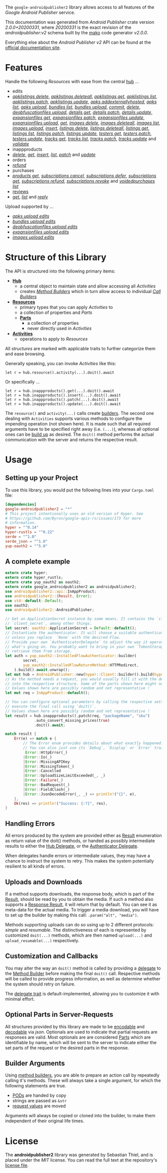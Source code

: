 <!---
DO NOT EDIT !
This file was generated automatically from 'src/mako/api/README.md.mako'
DO NOT EDIT !
-->
The `google-androidpublisher2` library allows access to all features of the *Google Android Publisher* service.

This documentation was generated from *Android Publisher* crate version *2.0.0+20200331*, where *20200331* is the exact revision of the *androidpublisher:v2* schema built by the [mako](http://www.makotemplates.org/) code generator *v2.0.0*.

Everything else about the *Android Publisher* *v2* API can be found at the
[official documentation site](https://developers.google.com/android-publisher).
# Features

Handle the following *Resources* with ease from the central [hub](https://docs.rs/google-androidpublisher2/2.0.0+20200331/google_androidpublisher2/AndroidPublisher) ... 

* edits
 * [*apklistings delete*](https://docs.rs/google-androidpublisher2/2.0.0+20200331/google_androidpublisher2/api::EditApklistingDeleteCall), [*apklistings deleteall*](https://docs.rs/google-androidpublisher2/2.0.0+20200331/google_androidpublisher2/api::EditApklistingDeleteallCall), [*apklistings get*](https://docs.rs/google-androidpublisher2/2.0.0+20200331/google_androidpublisher2/api::EditApklistingGetCall), [*apklistings list*](https://docs.rs/google-androidpublisher2/2.0.0+20200331/google_androidpublisher2/api::EditApklistingListCall), [*apklistings patch*](https://docs.rs/google-androidpublisher2/2.0.0+20200331/google_androidpublisher2/api::EditApklistingPatchCall), [*apklistings update*](https://docs.rs/google-androidpublisher2/2.0.0+20200331/google_androidpublisher2/api::EditApklistingUpdateCall), [*apks addexternallyhosted*](https://docs.rs/google-androidpublisher2/2.0.0+20200331/google_androidpublisher2/api::EditApkAddexternallyhostedCall), [*apks list*](https://docs.rs/google-androidpublisher2/2.0.0+20200331/google_androidpublisher2/api::EditApkListCall), [*apks upload*](https://docs.rs/google-androidpublisher2/2.0.0+20200331/google_androidpublisher2/api::EditApkUploadCall), [*bundles list*](https://docs.rs/google-androidpublisher2/2.0.0+20200331/google_androidpublisher2/api::EditBundleListCall), [*bundles upload*](https://docs.rs/google-androidpublisher2/2.0.0+20200331/google_androidpublisher2/api::EditBundleUploadCall), [*commit*](https://docs.rs/google-androidpublisher2/2.0.0+20200331/google_androidpublisher2/api::EditCommitCall), [*delete*](https://docs.rs/google-androidpublisher2/2.0.0+20200331/google_androidpublisher2/api::EditDeleteCall), [*deobfuscationfiles upload*](https://docs.rs/google-androidpublisher2/2.0.0+20200331/google_androidpublisher2/api::EditDeobfuscationfileUploadCall), [*details get*](https://docs.rs/google-androidpublisher2/2.0.0+20200331/google_androidpublisher2/api::EditDetailGetCall), [*details patch*](https://docs.rs/google-androidpublisher2/2.0.0+20200331/google_androidpublisher2/api::EditDetailPatchCall), [*details update*](https://docs.rs/google-androidpublisher2/2.0.0+20200331/google_androidpublisher2/api::EditDetailUpdateCall), [*expansionfiles get*](https://docs.rs/google-androidpublisher2/2.0.0+20200331/google_androidpublisher2/api::EditExpansionfileGetCall), [*expansionfiles patch*](https://docs.rs/google-androidpublisher2/2.0.0+20200331/google_androidpublisher2/api::EditExpansionfilePatchCall), [*expansionfiles update*](https://docs.rs/google-androidpublisher2/2.0.0+20200331/google_androidpublisher2/api::EditExpansionfileUpdateCall), [*expansionfiles upload*](https://docs.rs/google-androidpublisher2/2.0.0+20200331/google_androidpublisher2/api::EditExpansionfileUploadCall), [*get*](https://docs.rs/google-androidpublisher2/2.0.0+20200331/google_androidpublisher2/api::EditGetCall), [*images delete*](https://docs.rs/google-androidpublisher2/2.0.0+20200331/google_androidpublisher2/api::EditImageDeleteCall), [*images deleteall*](https://docs.rs/google-androidpublisher2/2.0.0+20200331/google_androidpublisher2/api::EditImageDeleteallCall), [*images list*](https://docs.rs/google-androidpublisher2/2.0.0+20200331/google_androidpublisher2/api::EditImageListCall), [*images upload*](https://docs.rs/google-androidpublisher2/2.0.0+20200331/google_androidpublisher2/api::EditImageUploadCall), [*insert*](https://docs.rs/google-androidpublisher2/2.0.0+20200331/google_androidpublisher2/api::EditInsertCall), [*listings delete*](https://docs.rs/google-androidpublisher2/2.0.0+20200331/google_androidpublisher2/api::EditListingDeleteCall), [*listings deleteall*](https://docs.rs/google-androidpublisher2/2.0.0+20200331/google_androidpublisher2/api::EditListingDeleteallCall), [*listings get*](https://docs.rs/google-androidpublisher2/2.0.0+20200331/google_androidpublisher2/api::EditListingGetCall), [*listings list*](https://docs.rs/google-androidpublisher2/2.0.0+20200331/google_androidpublisher2/api::EditListingListCall), [*listings patch*](https://docs.rs/google-androidpublisher2/2.0.0+20200331/google_androidpublisher2/api::EditListingPatchCall), [*listings update*](https://docs.rs/google-androidpublisher2/2.0.0+20200331/google_androidpublisher2/api::EditListingUpdateCall), [*testers get*](https://docs.rs/google-androidpublisher2/2.0.0+20200331/google_androidpublisher2/api::EditTesterGetCall), [*testers patch*](https://docs.rs/google-androidpublisher2/2.0.0+20200331/google_androidpublisher2/api::EditTesterPatchCall), [*testers update*](https://docs.rs/google-androidpublisher2/2.0.0+20200331/google_androidpublisher2/api::EditTesterUpdateCall), [*tracks get*](https://docs.rs/google-androidpublisher2/2.0.0+20200331/google_androidpublisher2/api::EditTrackGetCall), [*tracks list*](https://docs.rs/google-androidpublisher2/2.0.0+20200331/google_androidpublisher2/api::EditTrackListCall), [*tracks patch*](https://docs.rs/google-androidpublisher2/2.0.0+20200331/google_androidpublisher2/api::EditTrackPatchCall), [*tracks update*](https://docs.rs/google-androidpublisher2/2.0.0+20200331/google_androidpublisher2/api::EditTrackUpdateCall) and [*validate*](https://docs.rs/google-androidpublisher2/2.0.0+20200331/google_androidpublisher2/api::EditValidateCall)
* inappproducts
 * [*delete*](https://docs.rs/google-androidpublisher2/2.0.0+20200331/google_androidpublisher2/api::InappproductDeleteCall), [*get*](https://docs.rs/google-androidpublisher2/2.0.0+20200331/google_androidpublisher2/api::InappproductGetCall), [*insert*](https://docs.rs/google-androidpublisher2/2.0.0+20200331/google_androidpublisher2/api::InappproductInsertCall), [*list*](https://docs.rs/google-androidpublisher2/2.0.0+20200331/google_androidpublisher2/api::InappproductListCall), [*patch*](https://docs.rs/google-androidpublisher2/2.0.0+20200331/google_androidpublisher2/api::InappproductPatchCall) and [*update*](https://docs.rs/google-androidpublisher2/2.0.0+20200331/google_androidpublisher2/api::InappproductUpdateCall)
* orders
 * [*refund*](https://docs.rs/google-androidpublisher2/2.0.0+20200331/google_androidpublisher2/api::OrderRefundCall)
* purchases
 * [*products get*](https://docs.rs/google-androidpublisher2/2.0.0+20200331/google_androidpublisher2/api::PurchaseProductGetCall), [*subscriptions cancel*](https://docs.rs/google-androidpublisher2/2.0.0+20200331/google_androidpublisher2/api::PurchaseSubscriptionCancelCall), [*subscriptions defer*](https://docs.rs/google-androidpublisher2/2.0.0+20200331/google_androidpublisher2/api::PurchaseSubscriptionDeferCall), [*subscriptions get*](https://docs.rs/google-androidpublisher2/2.0.0+20200331/google_androidpublisher2/api::PurchaseSubscriptionGetCall), [*subscriptions refund*](https://docs.rs/google-androidpublisher2/2.0.0+20200331/google_androidpublisher2/api::PurchaseSubscriptionRefundCall), [*subscriptions revoke*](https://docs.rs/google-androidpublisher2/2.0.0+20200331/google_androidpublisher2/api::PurchaseSubscriptionRevokeCall) and [*voidedpurchases list*](https://docs.rs/google-androidpublisher2/2.0.0+20200331/google_androidpublisher2/api::PurchaseVoidedpurchaseListCall)
* [reviews](https://docs.rs/google-androidpublisher2/2.0.0+20200331/google_androidpublisher2/api::Review)
 * [*get*](https://docs.rs/google-androidpublisher2/2.0.0+20200331/google_androidpublisher2/api::ReviewGetCall), [*list*](https://docs.rs/google-androidpublisher2/2.0.0+20200331/google_androidpublisher2/api::ReviewListCall) and [*reply*](https://docs.rs/google-androidpublisher2/2.0.0+20200331/google_androidpublisher2/api::ReviewReplyCall)


Upload supported by ...

* [*apks upload edits*](https://docs.rs/google-androidpublisher2/2.0.0+20200331/google_androidpublisher2/api::EditApkUploadCall)
* [*bundles upload edits*](https://docs.rs/google-androidpublisher2/2.0.0+20200331/google_androidpublisher2/api::EditBundleUploadCall)
* [*deobfuscationfiles upload edits*](https://docs.rs/google-androidpublisher2/2.0.0+20200331/google_androidpublisher2/api::EditDeobfuscationfileUploadCall)
* [*expansionfiles upload edits*](https://docs.rs/google-androidpublisher2/2.0.0+20200331/google_androidpublisher2/api::EditExpansionfileUploadCall)
* [*images upload edits*](https://docs.rs/google-androidpublisher2/2.0.0+20200331/google_androidpublisher2/api::EditImageUploadCall)



# Structure of this Library

The API is structured into the following primary items:

* **[Hub](https://docs.rs/google-androidpublisher2/2.0.0+20200331/google_androidpublisher2/AndroidPublisher)**
    * a central object to maintain state and allow accessing all *Activities*
    * creates [*Method Builders*](https://docs.rs/google-androidpublisher2/2.0.0+20200331/google_androidpublisher2/client::MethodsBuilder) which in turn
      allow access to individual [*Call Builders*](https://docs.rs/google-androidpublisher2/2.0.0+20200331/google_androidpublisher2/client::CallBuilder)
* **[Resources](https://docs.rs/google-androidpublisher2/2.0.0+20200331/google_androidpublisher2/client::Resource)**
    * primary types that you can apply *Activities* to
    * a collection of properties and *Parts*
    * **[Parts](https://docs.rs/google-androidpublisher2/2.0.0+20200331/google_androidpublisher2/client::Part)**
        * a collection of properties
        * never directly used in *Activities*
* **[Activities](https://docs.rs/google-androidpublisher2/2.0.0+20200331/google_androidpublisher2/client::CallBuilder)**
    * operations to apply to *Resources*

All *structures* are marked with applicable traits to further categorize them and ease browsing.

Generally speaking, you can invoke *Activities* like this:

```Rust,ignore
let r = hub.resource().activity(...).doit().await
```

Or specifically ...

```ignore
let r = hub.inappproducts().get(...).doit().await
let r = hub.inappproducts().insert(...).doit().await
let r = hub.inappproducts().patch(...).doit().await
let r = hub.inappproducts().update(...).doit().await
```

The `resource()` and `activity(...)` calls create [builders][builder-pattern]. The second one dealing with `Activities` 
supports various methods to configure the impending operation (not shown here). It is made such that all required arguments have to be 
specified right away (i.e. `(...)`), whereas all optional ones can be [build up][builder-pattern] as desired.
The `doit()` method performs the actual communication with the server and returns the respective result.

# Usage

## Setting up your Project

To use this library, you would put the following lines into your `Cargo.toml` file:

```toml
[dependencies]
google-androidpublisher2 = "*"
# This project intentionally uses an old version of Hyper. See
# https://github.com/Byron/google-apis-rs/issues/173 for more
# information.
hyper = "^0.14"
hyper-rustls = "^0.22"
serde = "^1.0"
serde_json = "^1.0"
yup-oauth2 = "^5.0"
```

## A complete example

```Rust
extern crate hyper;
extern crate hyper_rustls;
extern crate yup_oauth2 as oauth2;
extern crate google_androidpublisher2 as androidpublisher2;
use androidpublisher2::api::InAppProduct;
use androidpublisher2::{Result, Error};
use std::default::Default;
use oauth2;
use androidpublisher2::AndroidPublisher;

// Get an ApplicationSecret instance by some means. It contains the `client_id` and 
// `client_secret`, among other things.
let secret: oauth2::ApplicationSecret = Default::default();
// Instantiate the authenticator. It will choose a suitable authentication flow for you, 
// unless you replace  `None` with the desired Flow.
// Provide your own `AuthenticatorDelegate` to adjust the way it operates and get feedback about 
// what's going on. You probably want to bring in your own `TokenStorage` to persist tokens and
// retrieve them from storage.
let auth = yup_oauth2::InstalledFlowAuthenticator::builder(
        secret,
        yup_oauth2::InstalledFlowReturnMethod::HTTPRedirect,
    ).build().await.unwrap();
let mut hub = AndroidPublisher::new(hyper::Client::builder().build(hyper_rustls::HttpsConnector::with_native_roots()), auth);
// As the method needs a request, you would usually fill it with the desired information
// into the respective structure. Some of the parts shown here might not be applicable !
// Values shown here are possibly random and not representative !
let mut req = InAppProduct::default();

// You can configure optional parameters by calling the respective setters at will, and
// execute the final call using `doit()`.
// Values shown here are possibly random and not representative !
let result = hub.inappproducts().patch(req, "packageName", "sku")
             .auto_convert_missing_prices(true)
             .doit().await;

match result {
    Err(e) => match e {
        // The Error enum provides details about what exactly happened.
        // You can also just use its `Debug`, `Display` or `Error` traits
         Error::HttpError(_)
        |Error::Io(_)
        |Error::MissingAPIKey
        |Error::MissingToken(_)
        |Error::Cancelled
        |Error::UploadSizeLimitExceeded(_, _)
        |Error::Failure(_)
        |Error::BadRequest(_)
        |Error::FieldClash(_)
        |Error::JsonDecodeError(_, _) => println!("{}", e),
    },
    Ok(res) => println!("Success: {:?}", res),
}

```
## Handling Errors

All errors produced by the system are provided either as [Result](https://docs.rs/google-androidpublisher2/2.0.0+20200331/google_androidpublisher2/client::Result) enumeration as return value of
the doit() methods, or handed as possibly intermediate results to either the 
[Hub Delegate](https://docs.rs/google-androidpublisher2/2.0.0+20200331/google_androidpublisher2/client::Delegate), or the [Authenticator Delegate](https://docs.rs/yup-oauth2/*/yup_oauth2/trait.AuthenticatorDelegate.html).

When delegates handle errors or intermediate values, they may have a chance to instruct the system to retry. This 
makes the system potentially resilient to all kinds of errors.

## Uploads and Downloads
If a method supports downloads, the response body, which is part of the [Result](https://docs.rs/google-androidpublisher2/2.0.0+20200331/google_androidpublisher2/client::Result), should be
read by you to obtain the media.
If such a method also supports a [Response Result](https://docs.rs/google-androidpublisher2/2.0.0+20200331/google_androidpublisher2/client::ResponseResult), it will return that by default.
You can see it as meta-data for the actual media. To trigger a media download, you will have to set up the builder by making
this call: `.param("alt", "media")`.

Methods supporting uploads can do so using up to 2 different protocols: 
*simple* and *resumable*. The distinctiveness of each is represented by customized 
`doit(...)` methods, which are then named `upload(...)` and `upload_resumable(...)` respectively.

## Customization and Callbacks

You may alter the way an `doit()` method is called by providing a [delegate](https://docs.rs/google-androidpublisher2/2.0.0+20200331/google_androidpublisher2/client::Delegate) to the 
[Method Builder](https://docs.rs/google-androidpublisher2/2.0.0+20200331/google_androidpublisher2/client::CallBuilder) before making the final `doit()` call. 
Respective methods will be called to provide progress information, as well as determine whether the system should 
retry on failure.

The [delegate trait](https://docs.rs/google-androidpublisher2/2.0.0+20200331/google_androidpublisher2/client::Delegate) is default-implemented, allowing you to customize it with minimal effort.

## Optional Parts in Server-Requests

All structures provided by this library are made to be [encodable](https://docs.rs/google-androidpublisher2/2.0.0+20200331/google_androidpublisher2/client::RequestValue) and 
[decodable](https://docs.rs/google-androidpublisher2/2.0.0+20200331/google_androidpublisher2/client::ResponseResult) via *json*. Optionals are used to indicate that partial requests are responses 
are valid.
Most optionals are are considered [Parts](https://docs.rs/google-androidpublisher2/2.0.0+20200331/google_androidpublisher2/client::Part) which are identifiable by name, which will be sent to 
the server to indicate either the set parts of the request or the desired parts in the response.

## Builder Arguments

Using [method builders](https://docs.rs/google-androidpublisher2/2.0.0+20200331/google_androidpublisher2/client::CallBuilder), you are able to prepare an action call by repeatedly calling it's methods.
These will always take a single argument, for which the following statements are true.

* [PODs][wiki-pod] are handed by copy
* strings are passed as `&str`
* [request values](https://docs.rs/google-androidpublisher2/2.0.0+20200331/google_androidpublisher2/client::RequestValue) are moved

Arguments will always be copied or cloned into the builder, to make them independent of their original life times.

[wiki-pod]: http://en.wikipedia.org/wiki/Plain_old_data_structure
[builder-pattern]: http://en.wikipedia.org/wiki/Builder_pattern
[google-go-api]: https://github.com/google/google-api-go-client

# License
The **androidpublisher2** library was generated by Sebastian Thiel, and is placed 
under the *MIT* license.
You can read the full text at the repository's [license file][repo-license].

[repo-license]: https://github.com/Byron/google-apis-rsblob/master/LICENSE.md
